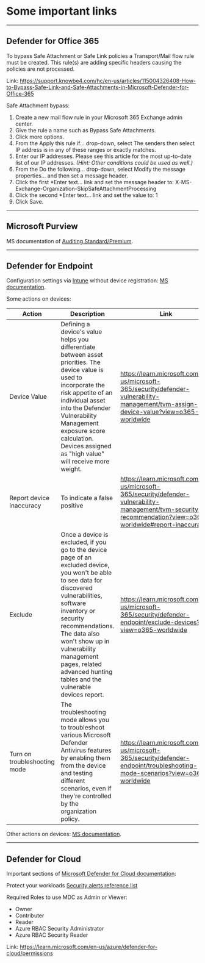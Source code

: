 # Some important links

---

## Defender for Office 365

To bypass Safe Attachment or Safe Link policies a Transport/Mail flow rule must be created. This rule(s) are adding specific headers causing the policies are not processed.

Link: <https://support.knowbe4.com/hc/en-us/articles/115004326408-How-to-Bypass-Safe-Link-and-Safe-Attachments-in-Microsoft-Defender-for-Office-365>

Safe Attachment bypass:

1. Create a new mail flow rule in your Microsoft 365 Exchange admin center.
2. Give the rule a name such as Bypass Safe Attachments.
3. Click more options.
4. From the Apply this rule if… drop-down, select The senders then select IP address is in any of these ranges or exactly matches.
5. Enter our IP addresses. Please see this article for the most up-to-date list of our IP addresses. _(Hint: Other conditions could be used as well.)_
5. From the Do the following… drop-down, select Modify the message properties... and then set a message header.
2. Click the first *Enter text... link and set the message header to: X-MS-Exchange-Organization-SkipSafeAttachmentProcessing
3. Click the second *Enter text... link and set the value to: 1
4. Click Save.

---

## Microsoft Purview

MS documentation of [Auditing Standard/Premium](https://learn.microsoft.com/en-us/purview/audit-solutions-overview).

---

## Defender for Endpoint

Configuration settings via [Intune](https://endpoint.microsoft.com) without device registration: [MS documentation](https://learn.microsoft.com/en-us/mem/intune/protect/mde-security-integration?pivots=mdssc-ga).

Some actions on devices:

| Action | Description | Link |
| --- | --- | --- |
| Device Value | Defining a device's value helps you differentiate between asset priorities. The device value is used to incorporate the risk appetite of an individual asset into the Defender Vulnerability Management exposure score calculation. Devices assigned as "high value" will receive more weight. | <https://learn.microsoft.com/en-us/microsoft-365/security/defender-vulnerability-management/tvm-assign-device-value?view=o365-worldwide> |
| Report device inaccuracy | To indicate a false positive | <https://learn.microsoft.com/en-us/microsoft-365/security/defender-vulnerability-management/tvm-security-recommendation?view=o365-worldwide#report-inaccuracy> |
| Exclude | Once a device is excluded, if you go to the device page of an excluded device, you won't be able to see data for discovered vulnerabilities, software inventory or security recommendations. The data also won't show up in vulnerability management pages, related advanced hunting tables and the vulnerable devices report. | <https://learn.microsoft.com/en-us/microsoft-365/security/defender-endpoint/exclude-devices?view=o365-worldwide> |
| Turn on troubleshooting mode | The troubleshooting mode allows you to troubleshoot various Microsoft Defender Antivirus features by enabling them from the device and testing different scenarios, even if they're controlled by the organization policy. | <https://learn.microsoft.com/en-us/microsoft-365/security/defender-endpoint/troubleshooting-mode-scenarios?view=o365-worldwide> |

Other actions on devices: [MS documentation](https://learn.microsoft.com/en-us/microsoft-365/security/defender-endpoint/respond-machine-alerts?view=o365-worldwide).

---

## Defender for Cloud

Important sections of [Microsoft Defender for Cloud documentation](https://learn.microsoft.com/en-us/azure/defender-for-cloud/):

Protect your workloads
[Security alerts reference list](https://learn.microsoft.com/en-us/azure/defender-for-cloud/alerts-reference)

Required Roles to use MDC as Admin or Viewer:

- Owner
- Contributer
- Reader
- Azure RBAC Security Administrator
- Azure RBAC Security Reader

Link: https://learn.microsoft.com/en-us/azure/defender-for-cloud/permissions
